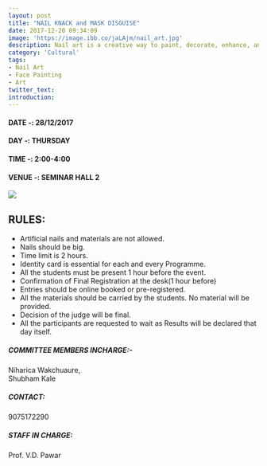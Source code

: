 ```yaml
---
layout: post
title: "NAIL KNACK and MASK DISGUISE"
date: 2017-12-20 09:34:09
image: 'https://image.ibb.co/jaLAjm/nail_art.jpg'
description: Nail art is a creative way to paint, decorate, enhance, and embellish the nails. Bold-coloured paint used to decorate the face.
category: 'Cultural'
tags:
- Nail Art
- Face Painting
- Art
twitter_text:
introduction:
---
```

#### DATE -: 28/12/2017
#### DAY -: THURSDAY                                             
#### TIME -:  2:00-4:00
#### VENUE -:  SEMINAR HALL 2

[<img src="https://image.ibb.co/gdyPVG/register_now_red.png">](https://goo.gl/forms/10VsJFVrCz8ygzvF2)

## RULES:

* Artificial nails and materials are not allowed.
* Nails should be big.
* Time limit is 2 hours.
* Identity card is essential for each and every Programme.
* All the students must be present 1 hour before the event.
* Confirmation of Final Registration at the desk(1 hour before)
* Entries should be online booked or pre-registered.
* All the materials should be carried by the students. No material    will be provided.
* Decision of the judge will be final.
* All the participants are requested to wait as Results will be declared that day itself.


##### COMMITTEE MEMBERS INCHARGE:-
Niharica Wakchuaure,									 
Shubham Kale

##### CONTACT: 
9075172290


##### STAFF IN CHARGE:
Prof. V.D. Pawar	
